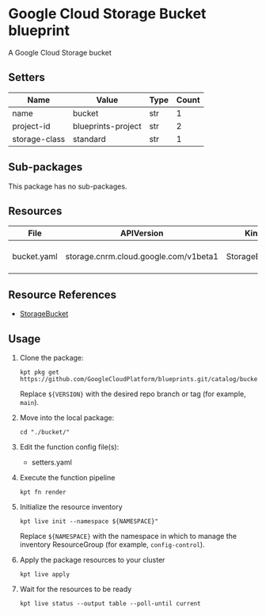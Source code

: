 <!-- BEGINNING OF PRE-COMMIT-BLUEPRINT DOCS HOOK:TITLE -->
# Google Cloud Storage Bucket blueprint


<!-- END OF PRE-COMMIT-BLUEPRINT DOCS HOOK:TITLE -->
<!-- BEGINNING OF PRE-COMMIT-BLUEPRINT DOCS HOOK:BODY -->
A Google Cloud Storage bucket

## Setters

|     Name      |       Value        | Type | Count |
|---------------|--------------------|------|-------|
| name          | bucket             | str  |     1 |
| project-id    | blueprints-project | str  |     2 |
| storage-class | standard           | str  |     1 |

## Sub-packages

This package has no sub-packages.

## Resources

|    File     |              APIVersion               |     Kind      |           Name            |   Namespace    |
|-------------|---------------------------------------|---------------|---------------------------|----------------|
| bucket.yaml | storage.cnrm.cloud.google.com/v1beta1 | StorageBucket | blueprints-project-bucket | config-control |

## Resource References

- [StorageBucket](https://cloud.google.com/config-connector/docs/reference/resource-docs/storage/storagebucket)

## Usage

1.  Clone the package:
    ```shell
    kpt pkg get https://github.com/GoogleCloudPlatform/blueprints.git/catalog/bucket@${VERSION}
    ```
    Replace `${VERSION}` with the desired repo branch or tag
    (for example, `main`).

1.  Move into the local package:
    ```shell
    cd "./bucket/"
    ```

1.  Edit the function config file(s):
    - setters.yaml

1.  Execute the function pipeline
    ```shell
    kpt fn render
    ```

1.  Initialize the resource inventory
    ```shell
    kpt live init --namespace ${NAMESPACE}"
    ```
    Replace `${NAMESPACE}` with the namespace in which to manage
    the inventory ResourceGroup (for example, `config-control`).

1.  Apply the package resources to your cluster
    ```shell
    kpt live apply
    ```

1.  Wait for the resources to be ready
    ```shell
    kpt live status --output table --poll-until current
    ```

<!-- END OF PRE-COMMIT-BLUEPRINT DOCS HOOK:BODY -->
